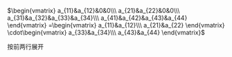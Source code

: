 $\begin{vmatrix}    
a_{11}&a_{12}&0&0\\\     
a_{21}&a_{22}&0&0\\\     
a_{31}&a_{32}&a_{33}&a_{34}\\\     
a_{41}&a_{42}&a_{43}&a_{44}    
\end{vmatrix}    
=\begin{vmatrix}    
a_{11}&a_{12}\\\     
a_{21}&a_{22}    
\end{vmatrix}    
\cdot\begin{vmatrix}    
a_{33}&a_{34}\\\     
a_{43}&a_{44}    
\end{vmatrix}$     
    
按前两行展开    
